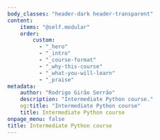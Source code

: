 ```yaml
---
body_classes: "header-dark header-transparent"
content:
    items: "@self.modular"
    order:
        custom:
          - "_hero"
          - "_intro"
          - "_course-format"
          - "_why-this-course"
          - "_what-you-will-learn"
          - "_praise"
metadata:
    author: "Rodrigo Girão Serrão"
    description: "Intermediate Python course."
    og:title: "Intermediate Python course"
    title: Intermediate Python course
onpage_menu: false
title: Intermediate Python course
---
```

